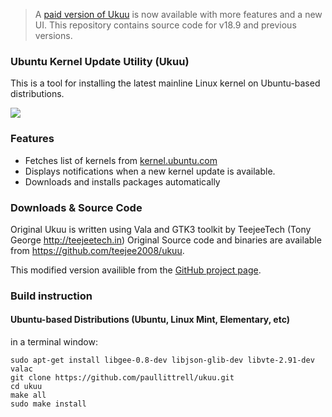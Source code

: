 > A [paid version of Ukuu](https://teejeetech.in/tag/ukuu/) is now available with more features and a new UI. This repository contains source code for v18.9 and previous versions.

### Ubuntu Kernel Update Utility (Ukuu)

This is a tool for installing the latest mainline Linux kernel on Ubuntu-based distributions.

![](https://2.bp.blogspot.com/-76C_l3BcJyg/WNdzTpSoiKI/AAAAAAAAGKs/xOvB-LCH2cYiDpdbqWkeOLhY9I7TVACJwCLcB/s1600/ukuu_main_window.png)

### Features

*   Fetches list of kernels from [kernel.ubuntu.com](http://kernel.ubuntu.com/~kernel-ppa/mainline/)
*   Displays notifications when a new kernel update is available.
*   Downloads and installs packages automatically

### Downloads & Source Code 
Original Ukuu is written using Vala and GTK3 toolkit by TeejeeTech (Tony George http://teejeetech.in) Original Source code and binaries are available from https://github.com/teejee2008/ukuu.

This modified version availible from the [GitHub project page](https://github.com/paullittrell/ukuu).

### Build instruction

#### Ubuntu-based Distributions (Ubuntu, Linux Mint, Elementary, etc)  

 in a terminal window:  

    sudo apt-get install libgee-0.8-dev libjson-glib-dev libvte-2.91-dev valac
    git clone https://github.com/paullittrell/ukuu.git
    cd ukuu
    make all
    sudo make install
